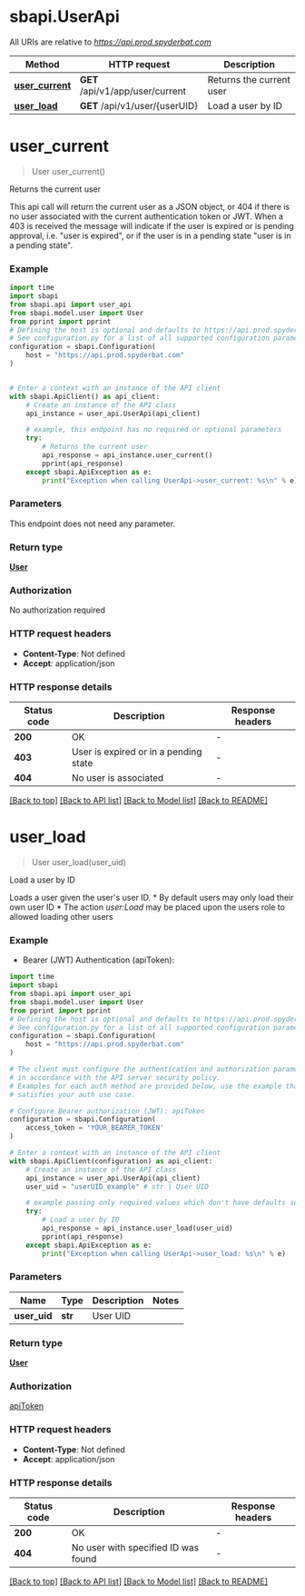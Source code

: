 # sbapi.UserApi

All URIs are relative to *https://api.prod.spyderbat.com*

Method | HTTP request | Description
------------- | ------------- | -------------
[**user_current**](UserApi.md#user_current) | **GET** /api/v1/app/user/current | Returns the current user
[**user_load**](UserApi.md#user_load) | **GET** /api/v1/user/{userUID} | Load a user by ID


# **user_current**
> User user_current()

Returns the current user

 This api call will return the current user as a JSON object, or 404 if there is no user associated with the current authentication token or JWT. When a 403 is received the message will indicate if the user is expired or is pending approval, i.e. \"user is expired\", or if the user is in a pending state \"user is in a pending state\". 

### Example


```python
import time
import sbapi
from sbapi.api import user_api
from sbapi.model.user import User
from pprint import pprint
# Defining the host is optional and defaults to https://api.prod.spyderbat.com
# See configuration.py for a list of all supported configuration parameters.
configuration = sbapi.Configuration(
    host = "https://api.prod.spyderbat.com"
)


# Enter a context with an instance of the API client
with sbapi.ApiClient() as api_client:
    # Create an instance of the API class
    api_instance = user_api.UserApi(api_client)

    # example, this endpoint has no required or optional parameters
    try:
        # Returns the current user
        api_response = api_instance.user_current()
        pprint(api_response)
    except sbapi.ApiException as e:
        print("Exception when calling UserApi->user_current: %s\n" % e)
```


### Parameters
This endpoint does not need any parameter.

### Return type

[**User**](User.md)

### Authorization

No authorization required

### HTTP request headers

 - **Content-Type**: Not defined
 - **Accept**: application/json


### HTTP response details

| Status code | Description | Response headers |
|-------------|-------------|------------------|
**200** | OK |  -  |
**403** | User is expired or in a pending state |  -  |
**404** | No user is associated |  -  |

[[Back to top]](#) [[Back to API list]](../README.md#documentation-for-api-endpoints) [[Back to Model list]](../README.md#documentation-for-models) [[Back to README]](../README.md)

# **user_load**
> User user_load(user_uid)

Load a user by ID

 Loads a user given the user's user ID.    * By default users may only load their own user ID  * The action *user:Load* may be placed upon the users role to allowed loading other users 

### Example

* Bearer (JWT) Authentication (apiToken):

```python
import time
import sbapi
from sbapi.api import user_api
from sbapi.model.user import User
from pprint import pprint
# Defining the host is optional and defaults to https://api.prod.spyderbat.com
# See configuration.py for a list of all supported configuration parameters.
configuration = sbapi.Configuration(
    host = "https://api.prod.spyderbat.com"
)

# The client must configure the authentication and authorization parameters
# in accordance with the API server security policy.
# Examples for each auth method are provided below, use the example that
# satisfies your auth use case.

# Configure Bearer authorization (JWT): apiToken
configuration = sbapi.Configuration(
    access_token = 'YOUR_BEARER_TOKEN'
)

# Enter a context with an instance of the API client
with sbapi.ApiClient(configuration) as api_client:
    # Create an instance of the API class
    api_instance = user_api.UserApi(api_client)
    user_uid = "userUID_example" # str | User UID

    # example passing only required values which don't have defaults set
    try:
        # Load a user by ID
        api_response = api_instance.user_load(user_uid)
        pprint(api_response)
    except sbapi.ApiException as e:
        print("Exception when calling UserApi->user_load: %s\n" % e)
```


### Parameters

Name | Type | Description  | Notes
------------- | ------------- | ------------- | -------------
 **user_uid** | **str**| User UID |

### Return type

[**User**](User.md)

### Authorization

[apiToken](../README.md#apiToken)

### HTTP request headers

 - **Content-Type**: Not defined
 - **Accept**: application/json


### HTTP response details

| Status code | Description | Response headers |
|-------------|-------------|------------------|
**200** | OK |  -  |
**404** | No user with specified ID was found |  -  |

[[Back to top]](#) [[Back to API list]](../README.md#documentation-for-api-endpoints) [[Back to Model list]](../README.md#documentation-for-models) [[Back to README]](../README.md)

